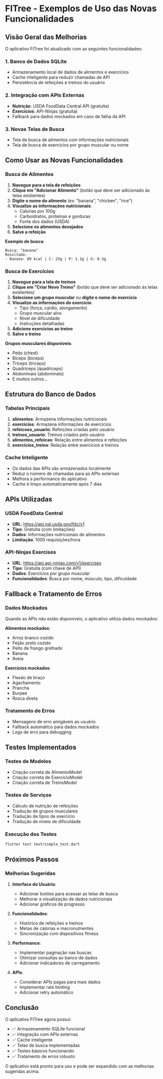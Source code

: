 # FITree - Exemplos de Uso das Novas Funcionalidades

## Visão Geral das Melhorias

O aplicativo FITree foi atualizado com as seguintes funcionalidades:

### 1. Banco de Dados SQLite
- Armazenamento local de dados de alimentos e exercícios
- Cache inteligente para reduzir chamadas de API
- Persistência de refeições e treinos do usuário

### 2. Integração com APIs Externas
- **Nutrição**: USDA FoodData Central API (gratuita)
- **Exercícios**: API-Ninjas (gratuita)
- Fallback para dados mockados em caso de falha da API

### 3. Novas Telas de Busca
- Tela de busca de alimentos com informações nutricionais
- Tela de busca de exercícios por grupo muscular ou nome

## Como Usar as Novas Funcionalidades

### Busca de Alimentos

1. **Navegue para a tela de refeições**
2. **Clique em "Adicionar Alimento"** (botão que deve ser adicionado às telas existentes)
3. **Digite o nome do alimento** (ex: "banana", "chicken", "rice")
4. **Visualize as informações nutricionais**:
   - Calorias por 100g
   - Carboidratos, proteínas e gorduras
   - Fonte dos dados (USDA)
5. **Selecione os alimentos desejados**
6. **Salve a refeição**

**Exemplo de busca**:
```
Busca: "banana"
Resultado: 
- Banana: 89 kcal | C: 23g | P: 1.1g | G: 0.3g
```

### Busca de Exercícios

1. **Navegue para a tela de treinos**
2. **Clique em "Criar Novo Treino"** (botão que deve ser adicionado às telas existentes)
3. **Selecione um grupo muscular** ou **digite o nome do exercício**
4. **Visualize as informações do exercício**:
   - Tipo (força, cardio, alongamento)
   - Grupo muscular alvo
   - Nível de dificuldade
   - Instruções detalhadas
5. **Adicione exercícios ao treino**
6. **Salve o treino**

**Grupos musculares disponíveis**:
- Peito (chest)
- Bíceps (biceps)
- Tríceps (triceps)
- Quadríceps (quadriceps)
- Abdominais (abdominals)
- E muitos outros...

## Estrutura do Banco de Dados

### Tabelas Principais

1. **alimentos**: Armazena informações nutricionais
2. **exercicios**: Armazena informações de exercícios
3. **refeicoes_usuario**: Refeições criadas pelo usuário
4. **treinos_usuario**: Treinos criados pelo usuário
5. **alimentos_refeicao**: Relação entre alimentos e refeições
6. **exercicios_treino**: Relação entre exercícios e treinos

### Cache Inteligente

- Os dados das APIs são armazenados localmente
- Reduz o número de chamadas para as APIs externas
- Melhora a performance do aplicativo
- Cache é limpo automaticamente após 7 dias

## APIs Utilizadas

### USDA FoodData Central
- **URL**: https://api.nal.usda.gov/fdc/v1
- **Tipo**: Gratuita (com limitações)
- **Dados**: Informações nutricionais de alimentos
- **Limitação**: 1000 requisições/hora

### API-Ninjas Exercises
- **URL**: https://api.api-ninjas.com/v1/exercises
- **Tipo**: Gratuita (com chave de API)
- **Dados**: Exercícios por grupo muscular
- **Funcionalidades**: Busca por nome, músculo, tipo, dificuldade

## Fallback e Tratamento de Erros

### Dados Mockados
Quando as APIs não estão disponíveis, o aplicativo utiliza dados mockados:

**Alimentos mockados**:
- Arroz branco cozido
- Feijão preto cozido
- Peito de frango grelhado
- Banana
- Aveia

**Exercícios mockados**:
- Flexão de braço
- Agachamento
- Prancha
- Burpee
- Rosca direta

### Tratamento de Erros
- Mensagens de erro amigáveis ao usuário
- Fallback automático para dados mockados
- Logs de erro para debugging

## Testes Implementados

### Testes de Modelos
- Criação correta de AlimentoModel
- Criação correta de ExercicioModel
- Criação correta de TreinoModel

### Testes de Serviços
- Cálculo de nutrição de refeições
- Tradução de grupos musculares
- Tradução de tipos de exercício
- Tradução de níveis de dificuldade

### Execução dos Testes
```bash
flutter test test/simple_test.dart
```

## Próximos Passos

### Melhorias Sugeridas

1. **Interface do Usuário**:
   - Adicionar botões para acessar as telas de busca
   - Melhorar a visualização de dados nutricionais
   - Adicionar gráficos de progresso

2. **Funcionalidades**:
   - Histórico de refeições e treinos
   - Metas de calorias e macronutrientes
   - Sincronização com dispositivos fitness

3. **Performance**:
   - Implementar paginação nas buscas
   - Otimizar consultas ao banco de dados
   - Adicionar indicadores de carregamento

4. **APIs**:
   - Considerar APIs pagas para mais dados
   - Implementar rate limiting
   - Adicionar retry automático

## Conclusão

O aplicativo FITree agora possui:
- ✅ Armazenamento SQLite funcional
- ✅ Integração com APIs externas
- ✅ Cache inteligente
- ✅ Telas de busca implementadas
- ✅ Testes básicos funcionando
- ✅ Tratamento de erros robusto

O aplicativo está pronto para uso e pode ser expandido com as melhorias sugeridas acima.

